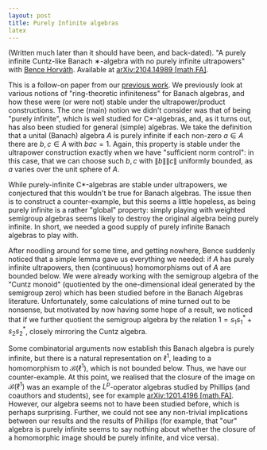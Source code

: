 ```yaml
---
layout: post
title: Purely Infinite algebras
latex
---
```


(Written much later than it should have been, and back-dated).  "A purely infinite Cuntz-like Banach ∗-algebra with no purely infinite ultrapowers" with
        [Bence Horváth](https://www.researchgate.net/profile/Bence_Horvath). Available at 
        [arXiv:2104.14989 [math.FA]](https://arxiv.org/abs/2104.14989).

This is a follow-on paper from our [previous work](2020-02-25-preprint.html).  We previously look at various notions of "ring-theoretic infiniteness" for Banach algebras, and how these were (or were not) stable under the ultrapower/product constructions.  The one (main) notion we didn't consider was that of being "purely infinite", which is well studied for C*-algebras, and, as it turns out, has also been studied for general (simple) algebras.  We take the definition that a unital (Banach) algebra $A$ is purely infinite if each non-zero $a\in A$ there are $b,c\in A$ with $bac=1$.  Again, this property is stable under the ultrapower construction exactly when we have "sufficient norm control": in this case, that we can choose such $b,c$ with $\|b\| \|c\|$ uniformly bounded, as $a$ varies over the unit sphere of $A$.

<!--more-->

While purely-infinite C*-algebras are stable under ultrapowers, we conjectured that this wouldn't be true for Banach algebras.  The issue then is to construct a counter-example, but this seems a little hopeless, as being purely infinite is a rather "global" property: simply playing with weighted semigroup algebras seems likely to destroy the original algebra being purely infinite.  In short, we needed a good supply of purely infinite Banach algebras to play with.

After noodling around for some time, and getting nowhere, Bence suddenly noticed that a simple lemma gave us everything we needed: if $A$ has purely infinite ultrapowers, then (continuous) homomorphisms out of $A$ are bounded below.  We were already working with the semigroup algebra of the "Cuntz monoid" (quotiented by the one-dimensional ideal generated by the semigroup zero) which has been studied before in the Banach Algebras literature.  Unfortunately, some calculations of mine turned out to be nonsense, but motivated by now having some hope of a result, we noticed that if we further quotient the semigroup algebra by the relation $1 = s_1s_1^\ast + s_2s_2^\ast$, closely mirroring the Cuntz algebra.

Some combinatorial arguments now establish this Banach algebra is purely infinite, but there is a natural representation on $\ell^1$, leading to a homomorphism to $\mathcal B(\ell^1)$, which is not bounded below.  Thus, we have our counter-example.  At this point, we realised that the closure of the image on $\mathcal B(\ell^1)$ was an example of the $L^p$-operator algebras studied by Phillips (and coauthors and students), see for example [arXiv:1201.4196 [math.FA]](https://arxiv.org/abs/1201.4196).  However, our algebra seems not to have been studied before, which is perhaps surprising.  Further, we could not see any non-trivial implications between our results and the results of Phillips (for example, that "our" algebra is purely infinite seems to say nothing about whether the closure of a homomorphic image should be purely infinite, and vice versa).